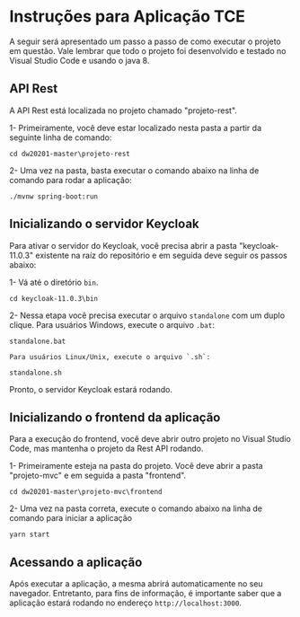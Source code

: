 # Instruções para Aplicação TCE

A seguir será apresentado um passo a passo de como executar o projeto em questão.
Vale lembrar que todo o projeto foi desenvolvido e testado no Visual Studio Code e usando o java 8.

## API Rest

A API Rest está localizada no projeto chamado "projeto-rest".

1- Primeiramente, você deve estar localizado nesta pasta a partir da seguinte linha de comando:
```
cd dw20201-master\projeto-rest
```

2- Uma vez na pasta, basta executar o comando abaixo na linha de comando para rodar a aplicação:
```
./mvnw spring-boot:run
```

## Inicializando o servidor Keycloak

Para ativar o servidor do Keycloak, você precisa abrir a pasta "keycloak-11.0.3" existente na raíz do repositório e em seguida deve seguir os passos abaixo:

1- Vá até o diretório `bin`.
```
cd keycloak-11.0.3\bin
```

2- Nessa etapa você precisa executar o arquivo `standalone` com um duplo clique.
    Para usuários Windows, execute o arquivo `.bat`:
```
standalone.bat
```
    Para usuários Linux/Unix, execute o arquivo `.sh`:
```
standalone.sh
```

Pronto, o servidor Keycloak estará rodando.

## Inicializando o frontend da aplicação

Para a execução do frontend, você deve abrir outro projeto no Visual Studio Code, mas mantenha o projeto da Rest API rodando.

1- Primeiramente esteja na pasta do projeto. Você deve abrir a pasta "projeto-mvc" e em seguida a pasta "frontend".
```
cd dw20201-master\projeto-mvc\frontend
```

2- Uma vez na pasta correta, execute o comando abaixo na linha de comando para iniciar a aplicação
```
yarn start
```

## Acessando a aplicação
Após executar a aplicação, a mesma abrirá automaticamente no seu navegador. Entretanto, para fins de informação, é importante saber que a aplicação estará rodando no endereço `http://localhost:3000`.